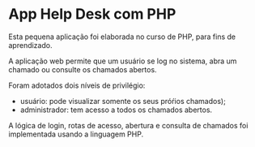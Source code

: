 # App Help Desk com PHP

Esta pequena aplicação foi elaborada no curso de PHP, para fins de aprendizado.

A aplicação web permite que um usuário se log no sistema, abra um chamado ou consulte os chamados abertos.

Foram adotados dois níveis de privilégio: 
  * usuário: pode visualizar somente os seus próŕios chamados);
  * administrador: tem acesso a todos os chamados abertos.
  
A lógica de login, rotas de acesso, abertura e consulta de chamados foi implementada usando a linguagem PHP.
